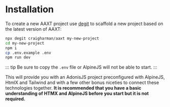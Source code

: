 # Installation

To create a new AAXT project use [degit](https://www.npmjs.com/package/degit) to scaffold a new project based on the latest version of AAXT: 

```bash
npx degit craigharman/aaxt my-new-project
cd my-new-project
npm i
cp .env.example .env
npm run dev
```
::: tip
Be sure to copy the `.env` file or AlpineJS will not be able to start.
:::

This will provide you with an AdonisJS project preconfigured with AlpineJS, HtmlX and Tailwind and with a few other bonus niceties to connect these technologies together. **It is recommended that you have a basic understanding of HTMX and AlpineJS before you start but it is not required.**
